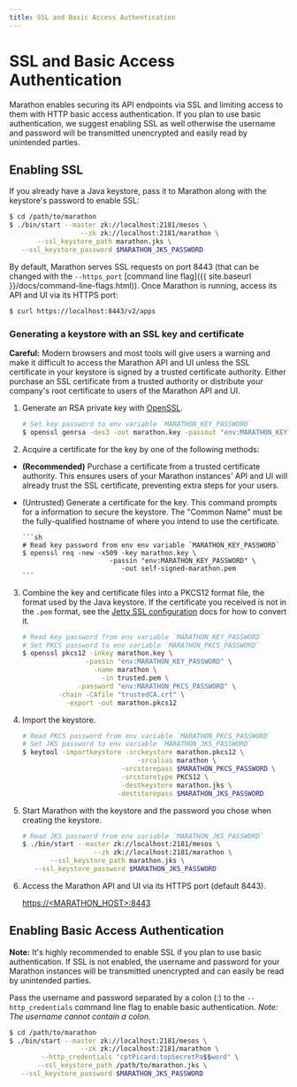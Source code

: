 ```yaml
---
title: SSL and Basic Access Authentication
---
```


# SSL and Basic Access Authentication

Marathon enables securing its API endpoints via SSL and limiting access to them
with HTTP basic access authentication. If you plan to use basic authentication,
we suggest enabling SSL as well otherwise the username and password will be
transmitted unencrypted and easily read by unintended parties.

## Enabling SSL

If you already have a Java keystore, pass it to Marathon along with the
keystore's password to enable SSL:

```sh
$ cd /path/to/marathon
$ ./bin/start --master zk://localhost:2181/mesos \
                  --zk zk://localhost:2181/marathon \
       --ssl_keystore_path marathon.jks \
   --ssl_keystore_password $MARATHON_JKS_PASSWORD
```

By default, Marathon serves SSL requests on port 8443 (that can be changed with
the `--https_port`
[command line flag]({{ site.baseurl }}/docs/command-line-flags.html)). Once
  Marathon is running, access its API and UI via its HTTPS port:

```sh
$ curl https://localhost:8443/v2/apps
```

### Generating a keystore with an SSL key and certificate

<div class="alert alert-warning">
  <strong>Careful:</strong> Modern browsers and most tools will give users a
  warning and make it difficult to access the Marathon API and UI unless the SSL
  certificate in your keystore is signed by a trusted certificate authority.
  Either purchase an SSL certificate from a trusted authority or distribute your
  company's root certificate to users of the Marathon API and UI.
</div>

1. Generate an RSA private key with
   [OpenSSL](https://www.openssl.org/docs/apps/genrsa.html).

    ```sh
    # Set key password to env variable `MARATHON_KEY_PASSWORD`
    $ openssl genrsa -des3 -out marathon.key -passout "env:MARATHON_KEY_PASSWORD"
    ```

2. Acquire a certificate for the key by one of the following methods:
  * **(Recommended)** Purchase a certificate from a trusted certificate
    authority. This ensures users of your Marathon instances' API and UI will
    already trust the SSL certificate, preventing extra steps for your users.
  * (Untrusted) Generate a certificate for the key. This command prompts for a
    information to secure the keystore. The "Common Name" must be the
    fully-qualified hostname of where you intend to use the certificate.

        ```sh
        # Read key password from env env variable `MARATHON_KEY_PASSWORD`
        $ openssl req -new -x509 -key marathon.key \
                              -passin "env:MARATHON_KEY_PASSWORD" \
                                 -out self-signed-marathon.pem
        ```

3. Combine the key and certificate files into a PKCS12 format file, the format
   used by the Java keystore. If the certificate you received is not in the
   `.pem` format, see the
   [Jetty SSL configuration](http://www.eclipse.org/jetty/documentation/current/configuring-ssl.html#loading-keys-and-certificates)
   docs for how to convert it.

    ```sh
    # Read key password from env variable `MARATHON_KEY_PASSWORD`
    # Set PKCS password to env variable `MARATHON_PKCS_PASSWORD`
    $ openssl pkcs12 -inkey marathon.key \
                    -passin "env:MARATHON_KEY_PASSWORD" \
                      -name marathon \
                        -in trusted.pem \
                  -password "env:MARATHON_PKCS_PASSWORD" \
             -chain -CAfile "trustedCA.crt" \
               -export -out marathon.pkcs12
    ```

4. Import the keystore.

    ```sh
    # Read PKCS password from env variable `MARATHON_PKCS_PASSWORD`
    # Set JKS password to env variable `MARATHON_JKS_PASSWORD`
    $ keytool -importkeystore -srckeystore marathon.pkcs12 \
                                 -srcalias marathon \
                             -srcstorepass $MARATHON_PKCS_PASSWORD \
                             -srcstoretype PKCS12 \
                             -destkeystore marathon.jks \
                            -deststorepass $MARATHON_JKS_PASSWORD
    ```

5. Start Marathon with the keystore and the password you chose when creating the
   keystore.

    ```sh
    # Read JKS password from env variable `MARATHON_JKS_PASSWORD`
    $ ./bin/start --master zk://localhost:2181/mesos \
                      --zk zk://localhost:2181/marathon \
           --ssl_keystore_path marathon.jks \
       --ssl_keystore_password $MARATHON_JKS_PASSWORD
    ```

6. Access the Marathon API and UI via its HTTPS port (default 8443).

    [https://\<MARATHON_HOST\>:8443](https://<MARATHON_HOST>:8443)

## Enabling Basic Access Authentication

<div class="alert alert-info">
  <strong>Note:</strong> It's highly recommended to enable SSL if you
  plan to use basic authentication. If SSL is not enabled, the username and
  password for your Marathon instances will be transmitted unencrypted and can
  easily be read by unintended parties.
</div>

Pass the username and password separated by a colon (:) to the
`--http_credentials` command line flag to enable basic authentication. *Note:
The username cannot contain a colon.*

```sh
$ cd /path/to/marathon
$ ./bin/start --master zk://localhost:2181/mesos \
                  --zk zk://localhost:2181/marathon \
        --http_credentials "cptPicard:topSecretPa$$word" \
       --ssl_keystore_path /path/to/marathon.jks \
   --ssl_keystore_password $MARATHON_JKS_PASSWORD
```

